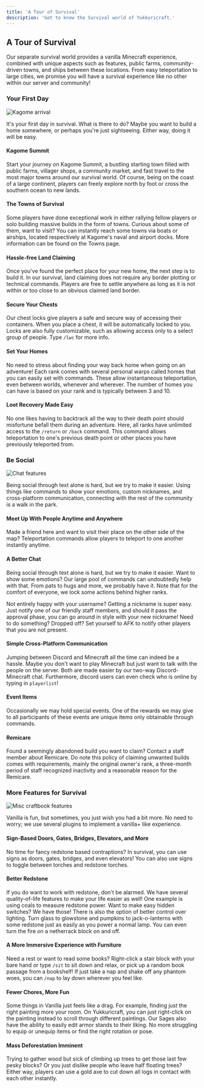 ```yaml
---
title: 'A Tour of Survival'
description: 'Get to know the Survival world of Yukkuricraft.'
---
```


## A Tour of Survival

Our separate survival world provides a vanilla Minecraft experience, combined
with unique aspects such as features, public farms, community-driven towns, and
ships between these locations. From easy teleportation to large cities, we
promise you will have a survival experience like no other within our server and
community!

### Your First Day

![Kagome arrival](./images/survival_guide/kagome_arrival.png)

It's your first day in survival. What is there to do? Maybe you want to build a
home somewhere, or perhaps you're just sightseeing. Either way, doing it will be
easy.

#### Kagome Summit

Start your journey on Kagome Summit, a bustling starting town filled with public
farms, villager shops, a community market, and fast travel to the most major
towns around our survival world. Of course, being on the coast of a large
continent, players can freely explore north by foot or cross the southern ocean
to new lands.

#### The Towns of Survival

Some players have done exceptional work in either rallying fellow players or
solo building massive builds in the form of towns. Curious about some of them,
want to visit? You can instantly reach some towns via boats or airships, located
respectively at Kagome's naval and airport docks. More information can be found
on the Towns page.

#### Hassle-free Land Claiming

Once you've found the perfect place for your new home, the next step is to build
it. In our survival, land claiming does not require any border plotting or
technical commands. Players are free to settle anywhere as long as it is not
within or too close to an obvious claimed land border.

#### Secure Your Chests

Our chest locks give players a safe and secure way of accessing their
containers. When you place a chest, it will be automatically locked to you.
Locks are also fully customizable, such as allowing access only to a
select group of people. Type `/lwc` for more info.

#### Set Your Homes

No need to stress about finding your way back home when going on an adventure!
Each rank comes with several personal warps called homes that you can easily set
with commands. These allow instantaneous teleportation, even between worlds,
whenever and wherever. The number of homes you can have is based on your rank
and is typically between 3 and 10.

#### Loot Recovery Made Easy

No one likes having to backtrack all the way to their death point should
misfortune befall them during an adventure. Here, all ranks have unlimited
access to the `/return` or `/back` command. This command allows teleportation to
one's previous death point or other places you have previously teleported from.

### Be Social

![Chat features](./images/survival_guide/chat.png)

Being social through text alone is hard, but we try to make it easier. Using
things like commands to show your emotions, custom nicknames, and cross-platform
communication, connecting with the rest of the community is a walk in the park.

#### Meet Up With People Anytime and Anywhere

Made a friend here and want to visit their place on the other side of the map?
Teleportation commands allow players to teleport to one another instantly
anytime.

#### A Better Chat

Being social through text alone is hard, but we try to make it easier. Want to
show some emotions? Our large pool of commands can undoubtedly help with that.
From pats to hugs and more, we probably have it. Note that for the comfort of
everyone, we lock some actions behind higher ranks.

Not entirely happy with your username? Getting a nickname is super easy. Just
notify one of our friendly staff members, and should it pass the approval phase,
you can go around in style with your new nickname! Need to do something? Dropped
off? Set yourself to AFK to notify other players that you are not present.

#### Simple Cross-Platform Communication

Jumping between Discord and Minecraft all the time can indeed be a hassle. Maybe
you don't want to play Minecraft but just want to talk with the people on the
server. Both are made easier by our two-way Discord-Minecraft chat. Furthermore,
discord users can even check who is online by typing in `playerlist`!

#### Event Items

Occasionally we may hold special events. One of the rewards we may give to all
participants of these events are unique items only obtainable through commands.

#### Remicare

Found a seemingly abandoned build you want to claim? Contact a staff member
about Remicare. Do note this policy of claiming unwanted builds comes with
requirements, mainly the original owner's rank, a three-month period of staff
recognized inactivity and a reasonable reason for the Remicare.

### More Features for Survival

![Misc craftbook features](./images/survival_guide/craftbook.png)

Vanilla is fun, but sometimes, you just wish you had a bit more. No need to
worry; we use several plugins to implement a vanilla+ like experience.

#### Sign-Based Doors, Gates, Bridges, Elevators, and More

No time for fancy redstone based contraptions? In survival, you can use signs as
doors, gates, bridges, and even elevators! You can also use signs to toggle
between torches and redstone torches.

#### Better Redstone

If you do want to work with redstone, don't be alarmed. We have several
quality-of-life features to make your life easier as well! One example is
using coals to measure redstone power. Want to make easy hidden switches? We
have those! There is also the option of better control over lighting. Turn
glass to glowstone and pumpkins to jack-o-lanterns with some redstone just
as easily as you power a normal lamp. You can even turn the fire on a
netherrack block on and off.

#### A More Immersive Experience with Furniture

Need a rest or want to read some books? Right-click a stair block with your bare
hand or type `/sit` to sit down and relax, or pick up a random book passage from
a bookshelf! If just take a nap and shake off any phantom woes, you can `/nap`
to lay down wherever you feel like.

#### Fewer Chores, More Fun

Some things in Vanilla just feels like a drag. For example, finding just the
right painting more your room. On Yukkuricraft, you can just right-click on the
painting instead to scroll through different paintings. Our Sages also have the
ability to easily edit armor stands to their liking. No more struggling to
equip or unequip items or find the right rotation or pose.

#### Mass Deforestation Imminent

Trying to gather wood but sick of climbing up trees to get those last few pesky
blocks? Or you just dislike people who leave half floating trees? Either way,
players can use a gold axe to cut down all logs in contact with each other
instantly.
